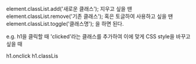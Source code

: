 element.classList.add('새로운 클래스');
지우고 싶을 땐
element.classList.remove('기존 클래스');
혹은 토글하여 사용하고 싶을 땐
element.classList.toggle('클래스명');
을 하면 된다.

e.g. h1을 클릭할 때 'clicked'라는 클래스를 추가하여 이에 맞게 CSS style을 바꾸고 싶을 때

h1.onclick
h1.classLis